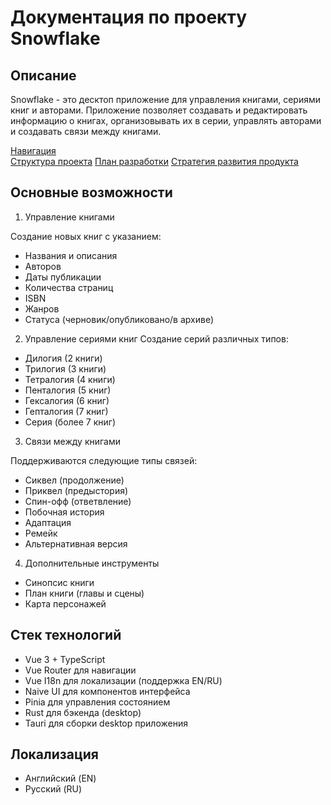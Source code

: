 # Документация по проекту Snowflake

## Описание

Snowflake - это десктоп приложение для управления книгами, сериями книг и авторами. Приложение позволяет создавать и редактировать информацию о книгах, организовывать их в серии, управлять авторами и создавать связи между книгами.

[Навигация](navigation.md)  
[Структура проекта](structure.md)
[План разработки](plan.md)
[Стратегия развития продукта](product-strategy.md)

## Основные возможности

1. Управление книгами

Создание новых книг с указанием:

- Названия и описания
- Авторов
- Даты публикации
- Количества страниц
- ISBN
- Жанров
- Статуса (черновик/опубликовано/в архиве)

2. Управление сериями книг
   Создание серий различных типов:

- Дилогия (2 книги)
- Трилогия (3 книги)
- Тетралогия (4 книги)
- Пенталогия (5 книг)
- Гексалогия (6 книг)
- Гепталогия (7 книг)
- Серия (более 7 книг)

3. Связи между книгами

Поддерживаются следующие типы связей:

- Сиквел (продолжение)
- Приквел (предыстория)
- Спин-офф (ответвление)
- Побочная история
- Адаптация
- Ремейк
- Альтернативная версия

4. Дополнительные инструменты

- Синопсис книги
- План книги (главы и сцены)
- Карта персонажей

## Стек технологий

- Vue 3 + TypeScript
- Vue Router для навигации
- Vue I18n для локализации (поддержка EN/RU)
- Naive UI для компонентов интерфейса
- Pinia для управления состоянием
- Rust для бэкенда (desktop)
- Tauri для сборки desktop приложения

## Локализация

- Английский (EN)
- Русский (RU)
